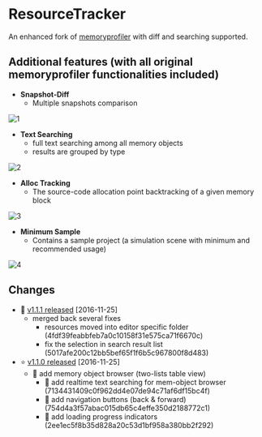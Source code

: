 # ResourceTracker

An enhanced fork of [memoryprofiler](https://bitbucket.org/Unity-Technologies/memoryprofiler) with diff and searching supported.

## Additional features (with all original memoryprofiler functionalities included)

- **Snapshot-Diff** 
  + Multiple snapshots comparison
 
![1](/_img/1.png)

- **Text Searching** 
  + full text searching among all memory objects 
  + results are grouped by type

![2](/_img/2.png)

- **Alloc Tracking** 
  + The source-code allocation point backtracking of a given memory block

![3](/_img/3.png)

- **Minimum Sample** 
  + Contains a sample project (a simulation scene with minimum and recommended usage)

![4](/_img/4.png)


## Changes

- :paperclip: [v1.1.1 released](https://github.com/PerfAssist/ResourceTracker/releases/tag/v1.1.1) [2016-11-25]
    + merged back several fixes
        * resources moved into editor specific folder (4fdf39feabbfeb7a0c10158f31e575ca71f6670c)
        * fix the selection in search result list (5017afe200c12bb5bef65f1f6b5c967800f8d483)
- :star: [v1.1.0 released](https://github.com/PerfAssist/ResourceTracker/releases/tag/v1.1.0) [2016-11-25]
    + :triangular_flag_on_post: add memory object browser (two-lists table view)
        * :small_orange_diamond: add realtime text searching for mem-object browser (7134431409c0f962dd4e07de94c71af6df15bc4f)
        * :small_orange_diamond: add navigation buttons (back & forward) (754d4a3f57abac015db65c4effe350d2188772c1)
        * :small_orange_diamond: add loading progress indicators (2ee1ec5f8b35d828a20c53d1bf958a380bb2f292)



